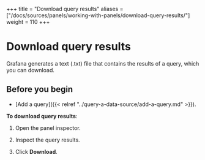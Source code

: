 +++
title = "Download query results"
aliases = ["/docs/sources/panels/working-with-panels/download-query-results/"]
weight = 110
+++

# Download query results

Grafana generates a text (.txt) file that contains the results of a query, which you can download.

## Before you begin

- [Add a query]({{< relref "../query-a-data-source/add-a-query.md" >}}).

**To download query results**:

1. Open the panel inspector.

1. Inspect the query results.

1. Click **Download**.
